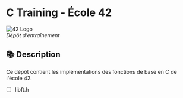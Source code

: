 # C Training - École 42

![42 Logo](https://www.info-jeunesse16.com/images/ImagesUpload/actus/3719-2320.jpg)  
*Dépôt d'entraînement*

## 📚 Description
Ce dépôt contient les implémentations des fonctions de base en C de l'école 42.

- [ ] libft.h
